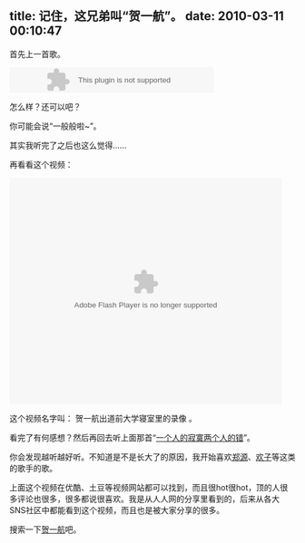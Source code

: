 title: 记住，这兄弟叫“贺一航”。
date: 2010-03-11 00:10:47
---

<p>
	首先上一首歌。</p>
<p>
	<object classid="clsid:6bf52a52-394a-11d3-b153-00c04f79faa6" codebase="http://activex.microsoft.com/activex/controls/mplayer/en/nsmp2inf.cab#Version=5,1,52,701" height="45" style="width: 360px; height: 45px" width="360"><param name="autostart" value="false" /><param name="url" value="http://aud01.p2v.tudou.com/18/197/100307001958_19652.mp3" /><embed autostart="false" height="45" src="http://aud01.p2v.tudou.com/18/197/100307001958_19652.mp3" style="width: 360px; height: 45px" type="application/x-mplayer2" width="360"></embed></object></p>
<p>
	怎么样？还可以吧？</p>
<p>
	你可能会说&ldquo;一般般啦~&rdquo;。</p>
<p>
	其实我听完了之后也这么觉得......</p>
<p>
	再看看这个视频：</p>
<p>
	<object data="http://player.youku.com/player.php/sid/XNzEyMjA0OTI=/v.swf" height="400" type="application/x-shockwave-flash" width="480"><param name="data" value="http://player.youku.com/player.php/sid/XNzEyMjA0OTI=/v.swf" /><param name="align" value="middle" /><param name="src" value="http://player.youku.com/player.php/sid/XNzEyMjA0OTI=/v.swf" /><param name="quality" value="high" /></object></p>
<p>
	这个视频名字叫：&nbsp;贺一航出道前大学寝室里的录像 。</p>
<p>
	看完了有何感想？然后再回去听上面那首&ldquo;<a href="http://mp3.baidu.com/m?tn=baidump3&amp;ct=134217728&amp;lm=-1&amp;word=%BA%D8%D2%BB%BA%BD" target="_blank" title="百度音乐盒">一个人的寂寞两个人的错</a>&rdquo;。</p>
<p>
	你会发现越听越好听。不知道是不是长大了的原因，我开始喜欢<a href="http://mp3.baidu.com/singerlist/%D6%A3%D4%B4.html" target="_blank" title="郑源 百度音乐盒">郑源</a>、<a href="http://mp3.baidu.com/singerlist/%BB%B6%D7%D3.html" target="_blank" title="欢子 百度音乐盒">欢子</a>等这类的歌手的歌。</p>
<p>
	上面这个视频在优酷、土豆等视频网站都可以找到，而且很hot很hot，顶的人很多评论也很多，很多都说很喜欢。我是从人人网的分享里看到的，后来从各大SNS社区中都能看到这个视频，而且也是被大家分享的很多。</p>
<p>
	搜索一下<a href="http://www.baidu.com/s?wd=%BA%D8%D2%BB%BA%BD" target="_blank" title="百度搜索“贺一航”">贺一航</a>吧。</p>